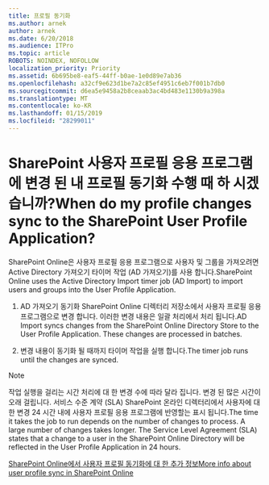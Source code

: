 ```yaml
---
title: 프로필 동기화
ms.author: arnek
author: arnek
ms.date: 6/20/2018
ms.audience: ITPro
ms.topic: article
ROBOTS: NOINDEX, NOFOLLOW
localization_priority: Priority
ms.assetid: 6b695be8-eaf5-44ff-b0ae-1e0d89e7ab36
ms.openlocfilehash: a32cf9e623d1be7a2c85ef4951c6eb7f001b7db0
ms.sourcegitcommit: d6ea5e9458a2b8ceaab3ac4bd483e1130b9a398a
ms.translationtype: MT
ms.contentlocale: ko-KR
ms.lasthandoff: 01/15/2019
ms.locfileid: "28299011"
---
```

# <a name="when-do-my-profile-changes-sync-to-the-sharepoint-user-profile-application"></a><span data-ttu-id="9a957-102">SharePoint 사용자 프로필 응용 프로그램에 변경 된 내 프로필 동기화 수행 때 하 시겠습니까?</span><span class="sxs-lookup"><span data-stu-id="9a957-102">When do my profile changes sync to the SharePoint User Profile Application?</span></span>

<span data-ttu-id="9a957-103">SharePoint Online은 사용자 프로필 응용 프로그램으로 사용자 및 그룹을 가져오려면 Active Directory 가져오기 타이머 작업 (AD 가져오기)를 사용 합니다.</span><span class="sxs-lookup"><span data-stu-id="9a957-103">SharePoint Online uses the Active Directory Import timer job (AD Import) to import users and groups into the User Profile Application.</span></span> 
  
1. <span data-ttu-id="9a957-p101">AD 가져오기 동기화 SharePoint Online 디렉터리 저장소에서 사용자 프로필 응용 프로그램으로 변경 합니다. 이러한 변경 내용은 일괄 처리에서 처리 됩니다.</span><span class="sxs-lookup"><span data-stu-id="9a957-p101">AD Import syncs changes from the SharePoint Online Directory Store to the User Profile Application. These changes are processed in batches.</span></span>
    
2. <span data-ttu-id="9a957-106">변경 내용이 동기화 될 때까지 타이머 작업을 실행 합니다.</span><span class="sxs-lookup"><span data-stu-id="9a957-106">The timer job runs until the changes are synced.</span></span>
    
> [!NOTE]
> <span data-ttu-id="9a957-p102">작업 실행을 걸리는 시간 처리에 대 한 변경 수에 따라 달라 집니다. 변경 된 많은 시간이 오래 걸립니다. 서비스 수준 계약 (SLA) SharePoint 온라인 디렉터리에서 사용자에 대 한 변경 24 시간 내에 사용자 프로필 응용 프로그램에 반영할는 표시 됩니다.</span><span class="sxs-lookup"><span data-stu-id="9a957-p102">The time it takes the job to run depends on the number of changes to process. A large number of changes takes longer. The Service Level Agreement (SLA) states that a change to a user in the SharePoint Online Directory will be reflected in the User Profile Application in 24 hours.</span></span> 
  
[<span data-ttu-id="9a957-110">SharePoint Online에서 사용자 프로필 동기화에 대 한 추가 정보</span><span class="sxs-lookup"><span data-stu-id="9a957-110">More info about user profile sync in SharePoint Online</span></span>](https://go.microsoft.com/fwlink/?linkid=875671)
  

